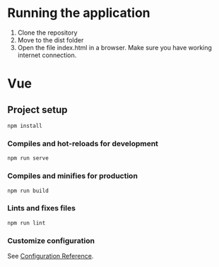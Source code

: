 # Running the application
1. Clone the repository
2. Move to the dist folder
3. Open the file index.html in a browser. Make sure you have working internet connection.

# Vue

## Project setup
```
npm install
```

### Compiles and hot-reloads for development
```
npm run serve
```

### Compiles and minifies for production
```
npm run build
```

### Lints and fixes files
```
npm run lint
```

### Customize configuration
See [Configuration Reference](https://cli.vuejs.org/config/).
